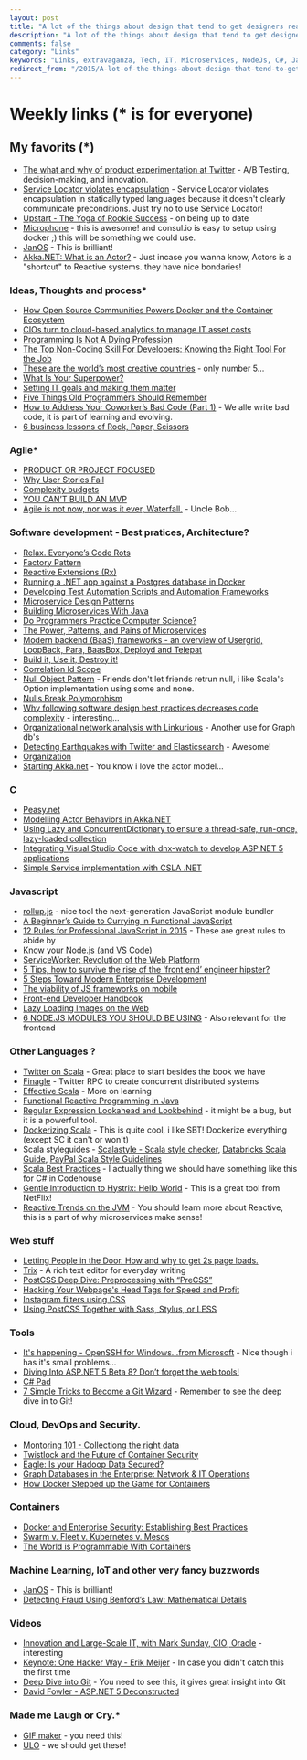 ```yaml
---
layout: post
title: "A lot of the things about design that tend to get designers really interested aren't that important."
description: "A lot of the things about design that tend to get designers really interested aren't that important."
comments: false
category: "Links"
keywords: "Links, extravaganza, Tech, IT, Microservices, NodeJs, C#, Javascript, Solution architecture"
redirect_from: "/2015/A-lot-of-the-things-about-design-that-tend-to-get-designers-really-interested-arent-that-important/"
---
```

# Weekly links (* is for everyone) #

##   My favorits (*) ##
  * [The what and why of product experimentation at Twitter](https://blog.twitter.com/2015/the-what-and-why-of-product-experimentation-at-twitter-0) - A/B Testing, decision-making, and innovation.
  * [Service Locator violates encapsulation](http://blog.ploeh.dk/2015/10/26/service-locator-violates-encapsulation/) - Service Locator violates encapsulation in statically typed languages because it doesn't clearly communicate preconditions. Just try no to use Service Locator!
  * [Upstart - The Yoga of Rookie Success](https://msdn.microsoft.com/en-us/magazine/mt573709?f=255&MSPPError=-2147217396) - on being up to date
  * [Microphone](http://blog.nethouse.se/2015/10/19/introducing-microphone-microservices-with-service-discovery-for-net/) - this is awesome! and consul.io is easy to setup using docker ;) this will be something we could use.
  * [JanOS](http://janos.io/) - This is brilliant!
  * [Akka.NET: What is an Actor?](https://petabridge.com/blog/akkadotnet-what-is-an-actor/) - Just incase you wanna know, Actors is a "shortcut" to Reactive systems. they have nice bondaries!
 
###  Ideas, Thoughts and process* ###
  * [How Open Source Communities Powers Docker and the Container Ecosystem](http://thenewstack.io/open-source-communities-define-docker-container-ecosystem/)
  * [CIOs turn to cloud-based analytics to manage IT asset costs](http://www.cio.com/article/2996559/cloud-computing/cios-turn-to-cloud-based-analytics-to-manage-it-asset-costs.html#tk.rss_itstrategy)
  * [Programming Is Not A Dying Profession](http://thecodist.com/article/programming-is-not-a-dying-profession)
  * [The Top Non-Coding Skill For Developers: Knowing the Right Tool For the Job](https://dzone.com/articles/the-top-non-coding-skill-of-a-developer-the-right)
  * [These are the world’s most creative countries](https://agenda.weforum.org/2015/10/most-creative-countries-in-the-world/) - only number 5...
  * [What Is Your Superpower?](http://benscheirman.com/2015/10/what-is-your-superpower/?utm_source=feedburner&utm_medium=feed&utm_campaign=Feed%3A+ficklebits+%28Fickle+Bits%29)
  * [Setting IT goals and making them matter](http://www.cio.com/article/2997581/cio-role/setting-it-goals-and-making-them-matter.html#tk.rss_itstrategy)
  * [Five Things Old Programmers Should Remember](https://medium.com/@garywiz/five-things-old-programmers-need-to-remember-e78caf0b0973#.z02zw77sv)
  * [How to Address Your Coworker’s Bad Code (Part 1)](http://www.daedtech.com/how-to-address-your-coworkers-bad-code-part-1) - We alle write bad code, it is part of learning and evolving.
  * [6 business lessons of Rock, Paper, Scissors](http://www.cio.com/article/2997734/it-strategy/6-business-lessons-of-rock-paper-scissors.html#tk.rss_itstrategy)


### Agile* ###
  * [PRODUCT OR PROJECT FOCUSED](http://elegantcode.com/2015/10/24/product-or-project-focused/)
  * [Why User Stories Fail](http://www.javacodegeeks.com/2015/10/why-user-stories-fail.html?)
  * [Complexity budgets](http://scattered-thoughts.net/blog/2015/10/25/complexity-budgets/)
  * [YOU CAN’T BUILD AN MVP](http://www.gilzilberfeld.com/2015/10/you-cant-build-an-mvp.html)
  * [Agile is not now, nor was it ever, Waterfall.](https://blog.8thlight.com/uncle-bob/2015/10/16/agile-and-waterfall.html) - Uncle Bob...


###  Software development - Best pratices, Architecture? ###
  * [Relax. Everyone’s Code Rots](http://blog.ndepend.com/relax-everyones-code-rots/)
  * [Factory Pattern](http://code.tutsplus.com/tutorials/design-patterns-the-factory-method-pattern--cms-24530)
  * [Reactive Extensions (Rx)](http://www.codeproject.com/Articles/878014/Reactive-Extensions-Rx) 
  * [Running a .NET app against a Postgres database in Docker](http://codebetter.com/kylebaley/2015/10/25/running-a-net-app-against-a-postgres-database-in-docker/)
  * [Developing Test Automation Scripts and Automation Frameworks](http://www.infoq.com/articles/test-scripts-frameworks)
  * [Microservice Design Patterns](https://dzone.com/articles/microservice-design-patterns)
  * [Building Microservices With Java](https://dzone.com/articles/building-microservices-with-java)
  * [Do Programmers Practice Computer Science?](http://www.daedtech.com/do-programmers-practice-computer-science)
  * [The Power, Patterns, and Pains of Microservices](https://dzone.com/articles/the-power-patterns-and-pains-of-microservices)
  * [Modern backend (BaaS) frameworks - an overview of Usergrid, LoopBack, Para, BaasBox, Deployd and Telepat](http://www.erudika.com/blog/2015/10/21/backend-frameworks-usergrid-loopback-para-baasbox-deployd-telepat)
  * [Build it, Use it, Destroy it!](https://alexandrebrisebois.wordpress.com/2015/10/17/build-it-use-it-destroy-it/)
  * [Correlation Id Scope](http://weblogs.asp.net/ricardoperes/correlation-id-scope?WT.mc_id=DX_MVP4025064)
  * [Null Object Pattern](http://deviq.com/null-object-pattern/) - Friends don't let friends retrun null, i like Scala's Option implementation using some and none.
  * [Nulls Break Polymorphism](http://ardalis.com/nulls-break-polymorphism)
  * [Why following software design best practices decreases code complexity](http://enterprisecraftsmanship.com/2015/10/26/why-following-software-design-best-practices-decreases-code-complexity/) - interesting... 
  * [Organizational network analysis with Linkurious](https://linkurio.us/organizational-network-analysis-with-linkurious/) - Another use for Graph db's
  * [Detecting Earthquakes with Twitter and Elasticsearch](http://thenewstack.io/detecting-earthquakes-twitter-elasticsearch/) - Awesome!
  * [Organization](http://theprogrammersparadox.blogspot.dk/2015/10/organization.html)
  * [Starting Akka.net](http://blog.jaywayco.co.uk/starting-akka-net/) - You know i love the actor model...

###  **C** ###
  * [Peasy.net](https://github.com/ahanusa/Peasy.NET/wiki) 
  * [Modelling Actor Behaviors in Akka.NET](https://visualstudiomagazine.com/articles/2015/10/01/modelling-actor-behaviors.aspx)
  * [Using Lazy and ConcurrentDictionary to ensure a thread-safe, run-once, lazy-loaded collection](https://blogs.endjin.com/2015/10/using-lazy-and-concurrentdictionary-to-ensure-a-thread-safe-run-once-lazy-loaded-collection/)
  * [Integrating Visual Studio Code with dnx-watch to develop ASP.NET 5 applications](http://www.hanselman.com/blog/IntegratingVisualStudioCodeWithDnxwatchToDevelopASPNET5Applications.aspx)
  * [Simple Service implementation with CSLA .NET](http://www.lhotka.net/weblog/SimpleServiceImplementationWithCSLANET.aspx)

###  Javascript ###
  * [rollup.js](http://rollupjs.org/) - nice tool the next-generation JavaScript module bundler
  * [A Beginner’s Guide to Currying in Functional JavaScript](http://www.sitepoint.com/currying-in-functional-javascript/)
  * [12 Rules for Professional JavaScript in 2015](https://medium.com/@housecor/12-rules-for-professional-javascript-in-2015-f158e7d3f0fc#.699roq82b) - These are great rules to abide by
  * [Know your Node.js (and VS Code)](https://channel9.msdn.com/coding4fun/blog/Know-your-Nodejs-and-VS-Code?WT.mc_id=DX_MVP4025064)
  * [ServiceWorker: Revolution of the Web Platform](https://ponyfoo.com/articles/serviceworker-revolution)
  * [5 Tips, how to survive the rise of the ‘front end’ engineer hipster?](http://www.clemensreijnen.nl/post/2015/10/22/5-tips-how-to-survive-the-rise-of-the-front-end-engineer-hipster)
  * [5 Steps Toward Modern Enterprise Development](http://www.love2dev.com/#!article/5%20Steps%20Toward%20Modern%20Enterprise%20Development)
  * [The viability of JS frameworks on mobile](https://joreteg.com/blog/viability-of-js-frameworks-on-mobile)
  * [Front-end Developer Handbook](http://www.frontendhandbook.com/)
  * [Lazy Loading Images on the Web](http://developer.telerik.com/featured/lazy-loading-images-on-the-web/)
  * [6 NODE.JS MODULES YOU SHOULD BE USING](http://www.programmableweb.com/news/6-node.js-modules-you-should-be-using/analysis/2015/10/26) - Also relevant for the frontend

###  Other Languages ? ###
  * [Twitter on Scala](http://twitter.github.io/scala_school/) - Great place to start besides the book we have
  * [Finagle](http://twitter.github.io/finagle/) - Twitter RPC to create concurrent distributed systems
  * [Effective Scala](http://twitter.github.io/effectivescala) - More on learning 
  * [Functional Reactive Programming in Java](https://realm.io/news/droidcon-gomez-functional-reactive-programming/)
  * [Regular Expression Lookahead and Lookbehind](http://www.blackwasp.co.uk/RegexLookahead.aspx) - it might be a bug, but it is a powerful tool.
  * [Dockerizing Scala](http://blog.codacy.com/2015/07/16/dockerizing-scala/#gs.FQ5m5_g) - This is quite cool, i like SBT! Dockerize everything (except SC it can't or won't)
  * Scala styleguides - [Scalastyle - Scala style checker](http://www.scalastyle.org/), [Databricks Scala Guide](https://github.com/databricks/scala-style-guide), [PayPal Scala Style Guidelines](https://github.com/paypal/scala-style-guide)  
  * [Scala Best Practices](https://github.com/alexandru/scala-best-practices) - I actually thing we should have something like this for C# in Codehouse
  * [Gentle Introduction to Hystrix: Hello World](https://dzone.com/articles/gentle-introduction-to-hystrix-hello-world) - This is a great tool from NetFlix!
  * [Reactive Trends on the JVM](https://dzone.com/articles/reactive-trends-on-the-jvm) - You should learn more about Reactive, this is a part of why microservices make sense!
 

###  Web stuff ###
  * [Letting People in the Door. How and why to get 2s page loads.](https://medium.com/@puppybits/letting-people-in-the-door-how-and-why-to-get-page-loads-under-2-seconds-340c487bd81d#.c5b82z2gn)
  * [Trix](http://trix-editor.org/) - A rich text editor for everyday writing 
  * [PostCSS Deep Dive: Preprocessing with “PreCSS”](http://webdesign.tutsplus.com/tutorials/postcss-deep-dive-preprocessing-with-precss--cms-24583)
  * [Hacking Your Webpage's Head Tags for Speed and Profit](http://www.nateberkopec.com/2015/10/21/hacking-head-tags-for-speed-and-profit.html)
  * [Instagram filters using CSS](http://una.im/CSSgram/)
  * [Using PostCSS Together with Sass, Stylus, or LESS](http://webdesign.tutsplus.com/tutorials/using-postcss-together-with-sass-stylus-or-less--cms-24591)
 
###  Tools ###
  * [It's happening - OpenSSH for Windows...from Microsoft](http://www.hanselman.com/blog/ItsHappeningOpenSSHForWindowsfromMicrosoft.aspx) - Nice though i has it's small problems...
  * [Diving Into ASP.NET 5 Beta 8? Don’t forget the web tools!](http://thedatafarm.com/tools/diving-into-asp-net-5-beta-8-dont-forget-the-web-tools/)
  * [C# Pad](http://csharppad.com/)
  * [7 Simple Tricks to Become a Git Wizard](https://dzone.com/articles/7-simple-tricks-to-become-a-git-wizard) - Remember to see the deep dive in to Git!
 
###  Cloud, DevOps and Security.  ###
  * [Montoring 101 - Collectiong the right data](http://thenewstack.io/monitoring-101-collecting-right-data/)
  * [Twistlock and the Future of Container Security](http://thenewstack.io/twistlock-future-container-security/)
  * [Eagle: Is your Hadoop Data Secured?](http://www.ebaytechblog.com/2015/10/23/eagle-is-your-hadoop-data-secured/)
  * [Graph Databases in the Enterprise: Network & IT Operations](http://neo4j.com/blog/enterprise-network-it-operations/)
  * [How Docker Stepped up the Game for Containers](http://thenewstack.io/shining-historical-lens-containers/)

### Containers ###
  * [Docker and Enterprise Security: Establishing Best Practices](https://dzone.com/articles/docker-and-enterprise-security-establishing-best-p) 
  * [Swarm v. Fleet v. Kubernetes v. Mesos](http://radar.oreilly.com/2015/10/swarm-v-fleet-v-kubernetes-v-mesos.html)
  * [The World is Programmable With Containers](http://thenewstack.io/the-world-is-programmable-with-containers/)

### Machine Learning, IoT and other very fancy buzzwords ###
 * [JanOS](http://janos.io/) - This is brilliant!
 * [Detecting Fraud Using Benford’s Law: Mathematical Details](http://blog.cluster-text.com/2015/10/20/detecting-fraud-using-benfords-law-mathematical-details/)

###  Videos ###
  * [Innovation and Large-Scale IT, with Mark Sunday, CIO, Oracle](https://www.youtube.com/watch?v=A2N7b9mzC40) - interesting 
  * [Keynote: One Hacker Way - Erik Meijer](https://www.youtube.com/watch?v=FvMuPtuvP5w&list=PLEx5khR4g7PL0fDNJkI2dHhqeckQTAbes&index=8) - In case you didn't catch this the first time
  * [Deep Dive into Git](https://www.youtube.com/watch?v=dBSHLb1B8sw&list=PLEx5khR4g7PL0fDNJkI2dHhqeckQTAbes&index=7) - You need to see this, it gives great insight into Git
  * [David Fowler - ASP.NET 5 Deconstructed](https://vimeo.com/142347212)


###  Made me Laugh or Cry.* ###
 * [GIF maker](http://giphy.com/create/gifmaker) - you need this!
 * [ULO](https://www.kickstarter.com/projects/vivienmuller/ulo/description) - we should get these!

